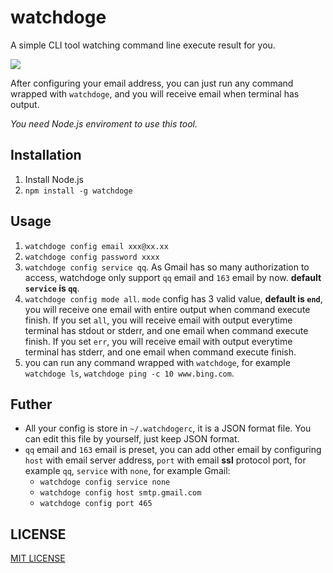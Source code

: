 # watchdoge
A simple CLI tool watching command line execute result for you.

![](https://ws1.sinaimg.cn/large/9ce43335gy1femb4iywslj20go0go0tr.jpg)

After configuring your email address, you can just run any command wrapped with `watchdoge`, and you will receive email when terminal has output. 

*You need Node.js enviroment to use this tool.*

## Installation

1. Install Node.js
2. `npm install -g watchdoge`

## Usage

1. `watchdoge config email xxx@xx.xx`
2. `watchdoge config password xxxx`
3. `watchdoge config service qq`. As Gmail has so many authorization to access, watchdoge only support `qq` email and `163` email by now. **default `service` is `qq`**.
4. `watchdoge config mode all`. `mode` config has 3 valid value, **default is `end`**, you will receive one email with entire output when command execute finish. If you set `all`, you will receive email with output everytime terminal has stdout or stderr, and one email when command execute finish. If you set `err`, you will receive email with output everytime terminal has stderr, and one email when command execute finish.
5. you can run any command wrapped with `watchdoge`, for example `watchdoge ls`, `watchdoge ping -c 10 www.bing.com`.

## Futher

- All your config is store in `~/.watchdogerc`, it is a JSON format file. You can edit this file by yourself, just keep JSON format.
- `qq` email and `163` email is preset, you can add other email by configuring `host` with email server address, `port` with email **ssl** protocol port, for example `qq`, `service` with `none`, for example Gmail:
  - `watchdoge config service none`
  - `watchdoge config host smtp.gmail.com`
  - `watchdoge config port 465`

## LICENSE

[MIT LICENSE](https://github.com/altair21/watchdoge/blob/master/LICENSE)